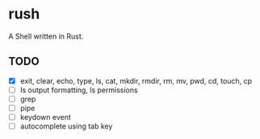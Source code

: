 # rush

A Shell written in Rust.

## TODO

- [X] exit, clear, echo, type, ls, cat, mkdir, rmdir, rm, mv, pwd, cd, touch, cp
- [ ] ls output formatting, ls permissions
- [ ] grep
- [ ] pipe
- [ ] keydown event
- [ ] autocomplete using tab key
